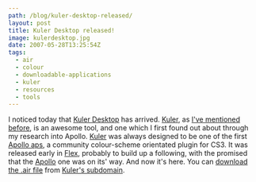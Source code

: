 ```yaml
---
path: /blog/kuler-desktop-released/
layout: post
title: Kuler Desktop released!
image: kulerdesktop.jpg
date: 2007-05-28T13:25:54Z
tags:
  - air
  - colour
  - downloadable-applications
  - kuler
  - resources
  - tools
---
```


I noticed today that [Kuler Desktop](http://kuler.adobe.com/links/kuler_desktop_051707.air 'Get the Kuler Desktop .air file.') has arrived. [Kuler](http://kuler.adobe.com 'Open this link in a new window.'), as [I've mentioned before](http://www.psyked.co.uk/2007/05/15/secret-weapon-1-kuler/ 'Open this link in the same window.'), is an awesome tool, and one which I first found out about through my research into Apollo. [Kuler](http://kuler.adobe.com 'Open this link in a new window.') was always designed to be one of the first [Apollo aps](http://labs.adobe.com/wiki/index.php/Apollo:Applications 'Open this link in a new window.'), a community colour-scheme orientated plugin for CS3. It was released early in [Flex](http://www.adobe.com/devnet/flex/ 'Open this link in a new window.'), probably to build up a following, with the promised that the [Apollo](http://labs.adobe.com/wiki/index.php/Apollo 'Open this link in a new window.') one was on its' way. And now it's here. You can [download the .air file](http://kuler.adobe.com/links/kuler_desktop_051707.air 'Get the Kuler Desktop .air file.') from [Kuler's subdomain](http://kuler.adobe.com 'Open this link in a new window.').
